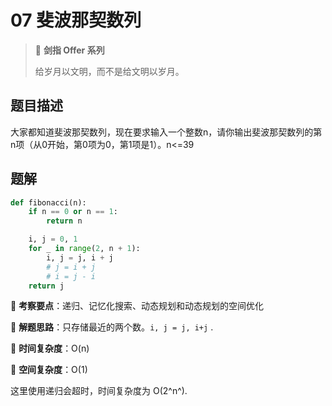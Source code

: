 # 07 斐波那契数列

> 🌟 **剑指 Offer 系列**
>
> 给岁月以文明，而不是给文明以岁月。

## 题目描述

大家都知道斐波那契数列，现在要求输入一个整数n，请你输出斐波那契数列的第n项（从0开始，第0项为0，第1项是1）。n<=39

## 题解

```python
def fibonacci(n):
    if n == 0 or n == 1:
        return n

    i, j = 0, 1
    for _ in range(2, n + 1):
        i, j = j, i + j
        # j = i + j
        # i = j - i
    return j
```

🍥 **考察要点**：递归、记忆化搜索、动态规划和动态规划的空间优化

🍬 **解题思路**：只存储最近的两个数。`i, j = j, i+j` .

🍉 **时间复杂度**：O(n)

🍭 **空间复杂度**：O(1)

这里使用递归会超时，时间复杂度为 O(2^n^).
